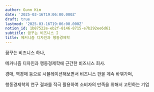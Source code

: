 ```yaml
---
author: Gunn Kim
date: '2025-03-16T19:06:00.000Z'
draft: true
lastmod: '2025-03-16T19:06:00.000Z'
notion_id: 1b87522e-eb2f-8146-8715-e7b292ee6d61
subtitle: 꿈꾸는 비즈니스 I
title: 메커니즘 디자인과 행동경제학
---
```


꿈꾸는 비즈니스 하나,

메커니즘 디자인과 행동경제학에 근간한 비즈니스 회사.

경매, 역경매 등으로 시뮬레이션해보면서 비즈니스 판을 계속 바꿔가며,

행동경제학의 연구 결과를 적극 활용하여 소비자의 만족을 위해서 고민하는 기업

